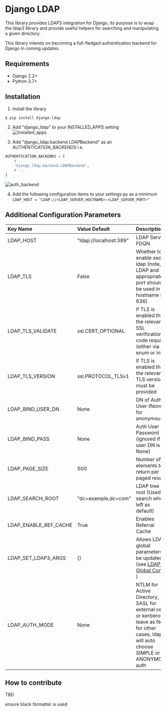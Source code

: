 # Django LDAP

This library provides LDAP3 integration for Django, its purpose is to
wrap the ldap3 library and provide useful helpers for searching and
manipulating a given directory.

This library intends on becoming a full-fledged authentication backend
for Django in coming updates.

## Requirements
* Django 2.2+
* Python 3.7+

## Installation
1. Install the library
~~~sh
$ pip install django-ldap
~~~

2. Add "django_ldap" to your INSTALLED_APPS setting  
![installed_apps](https://raw.githubusercontent.com/strife-dev/django-ldap/main/documentation/img/installed_apps.png)

3. Add "django_ldap.backend.LDAPBackend" as an AUTHENTICATION_BACKENDS i.e.

```python
AUTHENTICATION_BACKENDS = [
    # ...
    'django_ldap.backend.LDAPBackend',
    # ...
]
```
![auth_backend](https://raw.githubusercontent.com/strife-dev/django-ldap/main/documentation/img/auth_backend.png)

4. Add the following configuration items to your settings.py as a minimum
```LDAP_HOST = "LDAP://<LDAP_SERVER_HOSTNAME>:<LDAP_SERVER_PORT>"```
## Additional Configuration Parameters

| Key Name              | Value Default          | Description                                                                                                                                              | Sample                                             |
|:----------------------|:-----------------------|:---------------------------------------------------------------------------------------------------------------------------------------------------------|:---------------------------------------------------|
| LDAP_HOST             | "ldap://localhost:389" | LDAP Server FDQN                                                                                                                                         | `LDAP_HOST = "LDAP://localhost:389"`               |
| LDAP_TLS              | False                  | Whether to enable secure ldap (note, LDAP and appropriate port should be used in hostname i.e. 636)                                                      | `LDAP_TLS = False`                                 |
| LDAP_TLS_VALIDATE     | ssl.CERT_OPTIONAL      | If TLS is enabled then the relevant SSL verification code required (either via ssl enum or int)                                                          | `LDAP_TLS_VALIDATE = ssl.CERT_OPTIONAL`            |
| LDAP_TLS_VERSION      | ssl.PROTOCOL_TLSv1     | If TLS is enabled then the relevant TLS version must be provided                                                                                         | `LDAP_TLS_VERSION = False`                         |
| LDAP_BIND_USER_DN     | None                   | DN of Auth User (None for anonymous)                                                                                                                     | `LDAP_BIND_USER_DN = "cn=admin,dc=example,dc=com"` |
| LDAP_BIND_PASS        | None                   | Auth User Password (ignored if user DN is None)                                                                                                          | `LDAP_BIND_PASS = "Foo"`                           |
| LDAP_PAGE_SIZE        | 500                    | Number of elements to return per paged result                                                                                                            | `LDAP_PAGE_SIZE = 500`                             |
| LDAP_SEARCH_ROOT      | "dc=example,dc=com"    | LDAP tree root (Used for search when left as default)                                                                                                    | `LDAP_SEARCH_ROOT = "dc=example,dc=com"`           |
| LDAP_ENABLE_REF_CACHE | True                   | Enables Referral Cache                                                                                                                                   | `LDAP_ENABLE_REF_CACHE = True`                     |
| LDAP_SET_LDAP3_ARGS   | {}                     | Allows LDAP3 global parameters to be updated (see [LDAP3 Global Config](https://ldap3.readthedocs.io/en/latest/installation.html#global-configuration) ) | `LDAP_SET_LDAP3_ARGS = {'SOCKET_SIZE': 4096}`      |
| LDAP_AUTH_MODE        | None                   | NTLM for Active Directory, SASL for external cert or kerberos, leave as None for other cases, ldap3 will auto choose SIMPLE or ANONYMOUS auth            | `LDAP_AUTH_MODE = NTLM`                            |

## How to contribute
TBD

ensure black formatter is used